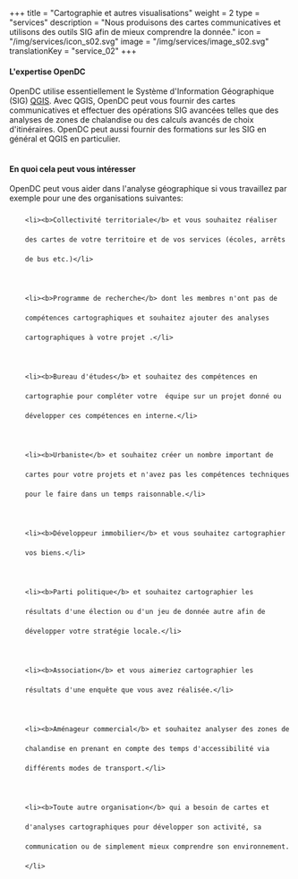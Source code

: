 +++
title = "Cartographie et autres visualisations"
weight = 2
type = "services"
description = "Nous produisons des cartes communicatives et utilisons des outils SIG afin de mieux comprendre la donnée."
icon = "/img/services/icon_s02.svg"
image = "/img/services/image_s02.svg"
translationKey = "service_02"
+++

#### L'expertise OpenDC
OpenDC utilise essentiellement le Système d'Information Géographique (SIG) <a href="https://qgis.org/fr/site/" target="_blank"/>QGIS</a>. Avec QGIS, OpenDC peut vous fournir des cartes communicatives et effectuer des opérations SIG avancées telles que des analyses de zones de chalandise ou des calculs avancés de choix d'itinéraires. OpenDC peut aussi fournir des formations sur les SIG en général et QGIS en particulier.
<br></br>

#### En quoi cela peut vous intéresser
OpenDC peut vous aider dans l'analyse géographique si vous travaillez par exemple pour une des organisations suivantes:
	
<ul style="list-style-type:disc; padding-left:2em; line-height:250%;">
	
	<li><b>Collectivité territoriale</b> et vous souhaitez réaliser des cartes de votre territoire et de vos services (écoles, arrêts de bus etc.)</li>

	<li><b>Programme de recherche</b> dont les membres n'ont pas de compétences cartographiques et souhaitez ajouter des analyses cartographiques à votre projet .</li>

	<li><b>Bureau d'études</b> et souhaitez des compétences en cartographie pour compléter votre  équipe sur un projet donné ou développer ces compétences en interne.</li>

	<li><b>Urbaniste</b> et souhaitez créer un nombre important de cartes pour votre projets et n'avez pas les compétences techniques pour le faire dans un temps raisonnable.</li>

	<li><b>Développeur immobilier</b> et vous souhaitez cartographier vos biens.</li>

	<li><b>Parti politique</b> et souhaitez cartographier les résultats d'une élection ou d'un jeu de donnée autre afin de développer votre stratégie locale.</li>

	<li><b>Association</b> et vous aimeriez cartographier les résultats d'une enquête que vous avez réalisée.</li>

	<li><b>Aménageur commercial</b> et souhaitez analyser des zones de chalandise en prenant en compte des temps d'accessibilité via différents modes de transport.</li>

	<li><b>Toute autre organisation</b> qui a besoin de cartes et d'analyses cartographiques pour développer son activité, sa communication ou de simplement mieux comprendre son environnement.</li>

</ul>
